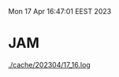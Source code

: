 Mon 17 Apr 16:47:01 EEST 2023
# JAM
<a href='./cache/202304/17_16.log'>./cache/202304/17_16.log</a>
